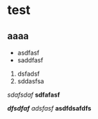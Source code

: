 # test

## aaaa

* asdfasf
* saddfasf


1. dsfadsf
2. sddasfsa

*sdafsdaf*
**sdfafasf**

***dfsdfaf***
_adsfasf_
__asdfdsafdfs__
